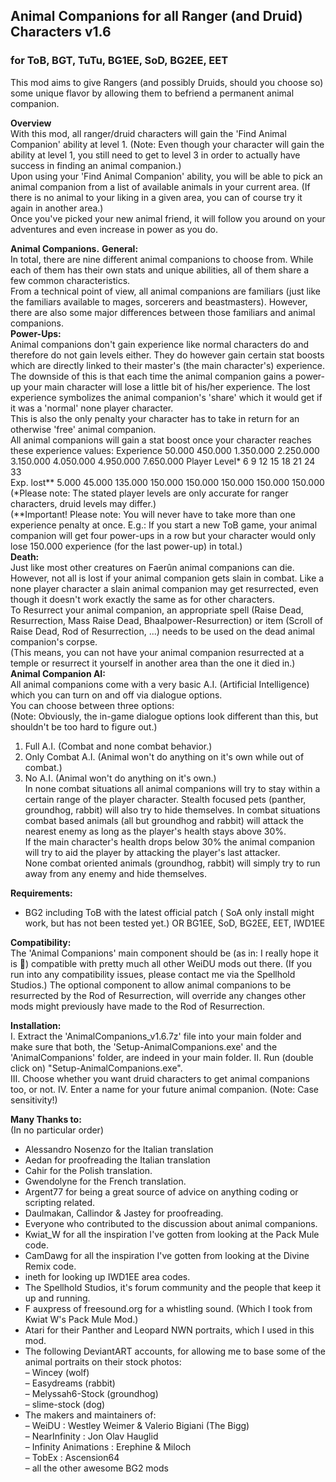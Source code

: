 ## Animal Companions for all Ranger (and Druid) Characters v1.6
### for ToB, BGT, TuTu, BG1EE, SoD, BG2EE, EET

This mod aims to give Rangers (and possibly Druids, should you choose so) some unique flavor by
allowing them to befriend a permanent animal companion.

**Overview**  
With this mod, all ranger/druid characters will gain the 'Find Animal Companion' ability at level 1.
(Note: Even though your character will gain the ability at level 1, you still need to get to level 3 in order to
actually have success in finding an animal companion.)  
Upon using your 'Find Animal Companion' ability, you will be able to pick an animal companion
from a list of available animals in your current area. (If there is no animal to your liking in a given
area, you can of course try it again in another area.)  
Once you've picked your new animal friend, it will follow you around on your adventures and even
increase in power as you do.  
  
**Animal Companions.**
**General:**  
In total, there are nine different animal companions to choose from.
While each of them has their own stats and unique abilities, all of them share a few common
characteristics.  
From a technical point of view, all animal companions are familiars (just like the familiars available
to mages, sorcerers and beastmasters). However, there are also some major differences between
those familiars and animal companions.  
**Power-Ups:**  
Animal companions don't gain experience like normal characters do and therefore do not gain levels
either. They do however gain certain stat boosts which are directly linked to their master's (the main
character's) experience.  
The downside of this is that each time the animal companion gains a power-up your main character
will lose a little bit of his/her experience. The lost experience symbolizes the animal companion's
'share' which it would get if it was a 'normal' none player character.  
This is also the only penalty your character has to take in return for an otherwise 'free' animal
companion.  
All animal companions will gain a stat boost once your character reaches these experience values:
Experience 50.000 450.000 1.350.000 2.250.000 3.150.000 4.050.000 4.950.000 7.650.000
Player Level* 6 9 12 15 18 21 24 33  
Exp. lost** 5.000 45.000 135.000 150.000 150.000 150.000 150.000 150.000
(*Please note: The stated player levels are only accurate for ranger characters, druid levels may differ.)  
(**Important! Please note: You will never have to take more than one experience penalty at once. E.g.: If you
start a new ToB game, your animal companion will get four power-ups in a row but your character would only
lose 150.000 experience (for the last power-up) in total.)  
**Death:**  
Just like most other creatures on Faerûn animal companions can die.  
However, not all is lost if your animal companion gets slain in combat. Like a none player
character a slain animal companion may get resurrected, even though it doesn't work exactly the
same as for other characters.  
To Resurrect your animal companion, an appropriate spell (Raise Dead, Resurrection, Mass Raise
Dead, Bhaalpower-Resurrection) or item (Scroll of Raise Dead, Rod of Resurrection, ...) needs to be
used on the dead animal companion's corpse.  
(This means, you can not have your animal companion resurrected at a temple or resurrect it
yourself in another area than the one it died in.)  
**Animal Companion AI:**  
All animal companions come with a very basic A.I. (Artificial Intelligence) which you can turn on
and off via dialogue options.  
You can choose between three options:  
(Note: Obviously, the in-game dialogue options look different than this, but shouldn't be too hard to figure out.)
1. Full A.I. (Combat and none combat behavior.)  
2. Only Combat A.I. (Animal won't do anything on it's own while out of combat.)  
3. No A.I. (Animal won't do anything on it's own.)  
In none combat situations all animal companions will try to stay within a certain range of the player
character. Stealth focused pets (panther, groundhog, rabbit) will also try to hide themselves.
In combat situations combat based animals (all but groundhog and rabbit) will attack the nearest
enemy as long as the player's health stays above 30%.  
If the main character's health drops below 30% the animal companion will try to aid the player by
attacking the player's last attacker.  
None combat oriented animals (groundhog, rabbit) will simply try to run away from any enemy and
hide themselves.  
  
**Requirements:**  
- BG2 including ToB with the latest official patch ( SoA only install might work, but has not been
tested yet.) OR BG1EE, SoD, BG2EE, EET, IWD1EE
  
**Compatibility:**  
The 'Animal Companions' main component should be (as in: I really hope it is ) compatible with
pretty much all other WeiDU mods out there.
(If you run into any compatibility issues, please contact me via the Spellhold Studios.)
The optional component to allow animal companions to be resurrected by the Rod of Resurrection,
will override any changes other mods might previously have made to the Rod of Resurrection.  

**Installation:**  
I. Extract the 'AnimalCompanions_v1.6.7z' file into your main folder and make sure that both, the
'Setup-AnimalCompanions.exe' and the 'AnimalCompanions' folder, are indeed in your main folder.
II. Run (double click on) "Setup-AnimalCompanions.exe".  
III. Choose whether you want druid characters to get animal companions too, or not.
IV. Enter a name for your future animal companion. (Note: Case sensitivity!)
  
**Many Thanks to:**  
(In no particular order)  
- Alessandro Nosenzo for the Italian translation  
- Aedan for proofreading the Italian translation  
- Cahir for the Polish translation.  
- Gwendolyne for the French translation.  
- Argent77 for being a great source of advice on anything coding or scripting related.  
- Daulmakan, Callindor & Jastey for proofreading.  
- Everyone who contributed to the discussion about animal companions.  
- Kwiat_W for all the inspiration I've gotten from looking at the Pack Mule code.  
- CamDawg for all the inspiration I've gotten from looking at the Divine Remix code.  
- ineth for looking up IWD1EE area codes.  
- The Spellhold Studios, it's forum community and the people that keep it up and running.  
- F auxpress of freesound.org for a whistling sound. (Which I took from Kwiat W's Pack Mule Mod.)  
- Atari for their Panther and Leopard NWN portraits, which I used in this mod.  
- The following DeviantART accounts, for allowing me to base some of the animal portraits on their
stock photos:  
– Wincey (wolf)  
– Easydreams (rabbit)  
– Melyssah6-Stock (groundhog)  
– slime-stock (dog)  
- The makers and maintainers of:  
– WeiDU : Westley Weimer & Valerio Bigiani (The Bigg)  
– NearInfinity : Jon Olav Hauglid  
– Infinity Animations : Erephine & Miloch  
– TobEx : Ascension64  
– all the other awesome BG2 mods  
